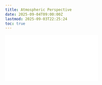 ```yaml
---
title: Atmospheric Perspective
date: 2025-09-04T09:00:00Z
lastmod: 2025-09-03T22:25:24
toc: true
---
```


![Link to included file content](../../../../art-faq/atmospheric-perspective.md)
